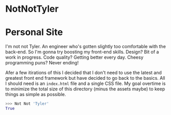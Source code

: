NotNotTyler
===========

# Personal Site

I'm not not Tyler. An engineer who's gotten slightly too comfortable with the back-end. So I'm gonna try boosting my front-end skills. Design? Bit of a work in progress. Code quality? Getting better every day. Cheesy programming puns? Never ending!

Afer a few itirations of this I decided that I don't need to use the latest and greatest front end framework but have decided to go back to the basics. All I should need is an `index.html` file and a single CSS file. My goal overtime is to minimize the total size of this directory (minus the assets maybe) to keep things as simple as possible.


```python
>>> Not Not 'Tyler'
True
```
